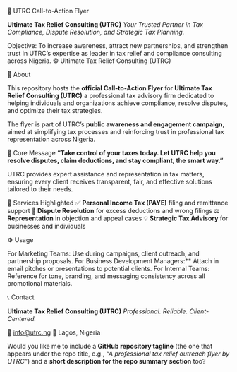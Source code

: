 
📄 UTRC Call-to-Action Flyer

**Ultimate Tax Relief Consulting (UTRC)**
*Your Trusted Partner in Tax Compliance, Dispute Resolution, and Strategic Tax Planning.*

Objective: To increase awareness, attract new partnerships, and strengthen trust in UTRC’s expertise as leader in tax relief and compliance consulting across Nigeria.  © Ultimate Tax Relief Consulting (UTRC)

 🏢 About

This repository hosts the **official Call-to-Action Flyer** for **Ultimate Tax Relief Consulting (UTRC)** a professional tax advisory firm dedicated to helping individuals and organizations achieve compliance, resolve disputes, and optimize their tax strategies.

The flyer is part of UTRC’s **public awareness and engagement campaign**, aimed at simplifying tax processes and reinforcing trust in professional tax representation across Nigeria.

 🧾 Core Message
 **“Take control of your taxes today. Let UTRC help you resolve disputes, claim deductions, and stay compliant, the smart way.”**

UTRC provides expert assistance and representation in tax matters, ensuring every client receives transparent, fair, and effective solutions tailored to their needs.

💼 Services Highlighted
✅ **Personal Income Tax (PAYE)** filing and remittance support
🧾 **Dispute Resolution** for excess deductions and wrong filings
⚖️ **Representation** in objection and appeal cases
💡 **Strategic Tax Advisory** for businesses and individuals

⚙️ Usage

For Marketing Teams: Use during campaigns, client outreach, and partnership proposals.
For Business Development Managers:** Attach in email pitches or presentations to potential clients.
For Internal Teams: Reference for tone, branding, and messaging consistency across all promotional materials.


 📞 Contact

**Ultimate Tax Relief Consulting (UTRC)**
*Professional. Reliable. Client-Centered.*

📧 [info@utrc.ng](mailto:info@utrc.ng)
📍 Lagos, Nigeria



Would you like me to include a **GitHub repository tagline** (the one that appears under the repo title, e.g., *“A professional tax relief outreach flyer by UTRC”*) and a **short description for the repo summary section** too?
